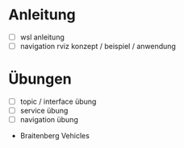 
# Anleitung 

- [ ] wsl anleitung 
- [ ] navigation rviz konzept / beispiel / anwendung

# Übungen

- [ ] topic / interface übung
- [ ] service übung
- [ ] navigation übung

- Braitenberg Vehicles
